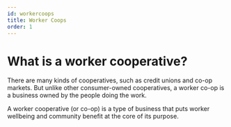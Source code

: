 ```yaml
---
id: workercoops
title: Worker Coops
order: 1
---
```


# What is a worker cooperative?

There are many kinds of cooperatives, such as credit unions and co-op markets. But unlike other consumer-owned cooperatives, a worker co-op is a business owned by the people doing the work.
        
A worker cooperative (or co-op) is a type of business that puts worker wellbeing and community benefit at the core of its purpose.